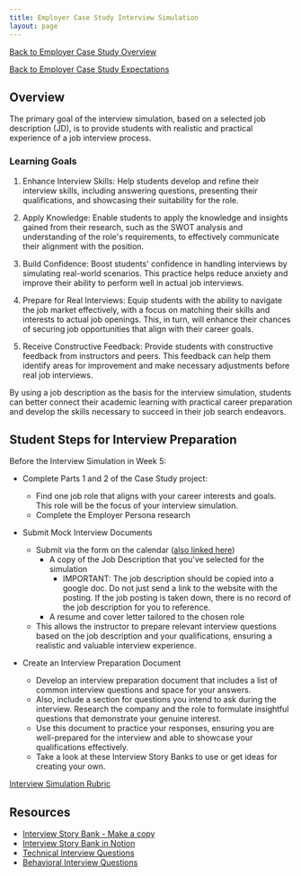 ```yaml
---
title: Employer Case Study Interview Simulation
layout: page
---
```


[Back to Employer Case Study Overview](./index.html)

[Back to Employer Case Study Expectations](./expectations.html)


## Overview 
The primary goal of the interview simulation, based on a selected job description (JD), is to provide students with realistic and practical experience of a job interview process.


### Learning Goals
1. Enhance Interview Skills: Help students develop and refine their interview skills, including answering questions, presenting their qualifications, and showcasing their suitability for the role.

2. Apply Knowledge: Enable students to apply the knowledge and insights gained from their research, such as the SWOT analysis and understanding of the role's requirements, to effectively communicate their alignment with the position.

3. Build Confidence: Boost students' confidence in handling interviews by simulating real-world scenarios. This practice helps reduce anxiety and improve their ability to perform well in actual job interviews.

4. Prepare for Real Interviews: Equip students with the ability to navigate the job market effectively, with a focus on matching their skills and interests to actual job openings. This, in turn, will enhance their chances of securing job opportunities that align with their career goals.

5. Receive Constructive Feedback: Provide students with constructive feedback from instructors and peers. This feedback can help them identify areas for improvement and make necessary adjustments before real job interviews.

By using a job description as the basis for the interview simulation, students can better connect their academic learning with practical career preparation and develop the skills necessary to succeed in their job search endeavors.

## Student Steps for Interview Preparation
Before the Interview Simulation in Week 5:

* Complete Parts 1 and 2 of the Case Study project:
    * Find one job role that aligns with your career interests and goals. This role will be the focus of your interview simulation.
    * Complete the Employer Persona research


* Submit Mock Interview Documents
    * Submit via the form on the calendar ([also linked here](https://docs.google.com/forms/d/e/1FAIpQLScmIo-SF8uxj9obkBEtxOSfPxQgycIYnL_kMBJBBZg23pbMFQ/viewform))
      * A copy of the Job Description that you've selected for the simulation
        * IMPORTANT: The job description should be copied into a google doc. Do not just send a link to the website with the posting. If the job posting is taken down, there is no record of the job description for you to reference.
      * A resume and cover letter tailored to the chosen role
    * This allows the instructor to prepare relevant interview questions based on the job description and your qualifications, ensuring a realistic and valuable interview experience.

* Create an Interview Preparation Document
    * Develop an interview preparation document that includes a list of common interview questions and space for your answers.
    * Also, include a section for questions you intend to ask during the interview. Research the company and the role to formulate insightful questions that demonstrate your genuine interest.
    * Use this document to practice your responses, ensuring you are well-prepared for the interview and able to showcase your qualifications effectively.
    * Take a look at these Interview Story Banks to use or get ideas for creating your own.

[Interview Simulation Rubric](./interview_simulation_rubric.html)

## Resources
* [Interview Story Bank - Make a copy](https://docs.google.com/spreadsheets/d/16aempR55Tej8pPr-l9qq6vBnL4bax9kbGEXA9nO7oVo/edit#gid=882531233)
* [Interview Story Bank in Notion](https://perpetual-seeker-acf.notion.site/Behavioral-Interviews-Creating-Your-Story-Bank-1-42398184f39b4947a79c9468272c2955)
* [Technical Interview Questions](../../lessons/technical-interview-questions.html)
* [Behavioral Interview Questions](../../lessons/behavioral-interview-questions.html)